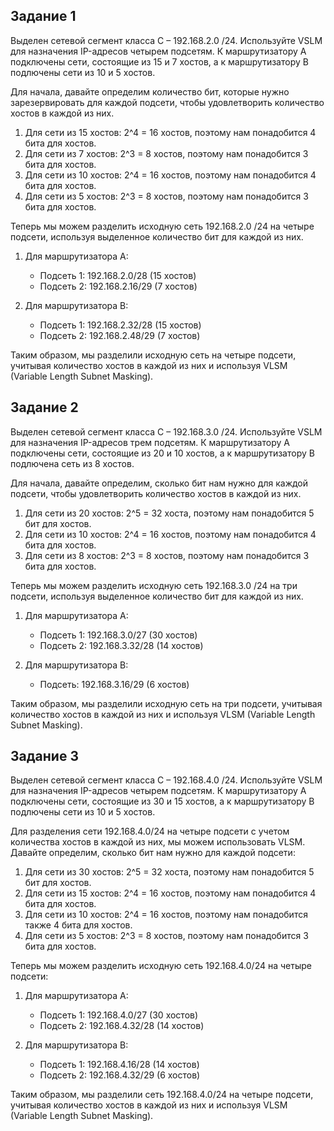 ## Задание 1

Выделен сетевой сегмент класса C – 192.168.2.0 /24. Используйте VSLM для назначения IP-адресов четырем подсетям. К маршрутизатору A подключены сети, состоящие из 15 и 7 хостов, а к маршрутизатору B подлючены сети из 10 и 5 хостов.

Для начала, давайте определим количество бит, которые нужно зарезервировать для каждой подсети, чтобы удовлетворить количество хостов в каждой из них.

1. Для сети из 15 хостов: 2^4 = 16 хостов, поэтому нам понадобится 4 бита для хостов.
2. Для сети из 7 хостов: 2^3 = 8 хостов, поэтому нам понадобится 3 бита для хостов.
3. Для сети из 10 хостов: 2^4 = 16 хостов, поэтому нам понадобится 4 бита для хостов.
4. Для сети из 5 хостов: 2^3 = 8 хостов, поэтому нам понадобится 3 бита для хостов.

Теперь мы можем разделить исходную сеть 192.168.2.0 /24 на четыре подсети, используя выделенное количество бит для каждой из них.

1. Для маршрутизатора A:
   - Подсеть 1: 192.168.2.0/28 (15 хостов)
   - Подсеть 2: 192.168.2.16/29 (7 хостов)

2. Для маршрутизатора B:
   - Подсеть 1: 192.168.2.32/28 (15 хостов)
   - Подсеть 2: 192.168.2.48/29 (7 хостов)

Таким образом, мы разделили исходную сеть на четыре подсети, учитывая количество хостов в каждой из них и используя VLSM (Variable Length Subnet Masking).

## Задание 2

Выделен сетевой сегмент класса C – 192.168.3.0 /24. Используйте VSLM для назначения IP-адресов трем подсетям. К маршрутизатору A подключены сети, состоящие из 20 и 10 хостов, а к маршрутизатору B подлючена сеть из 8 хостов.

Для начала, давайте определим, сколько бит нам нужно для каждой подсети, чтобы удовлетворить количество хостов в каждой из них.

1. Для сети из 20 хостов: 2^5 = 32 хоста, поэтому нам понадобится 5 бит для хостов.
2. Для сети из 10 хостов: 2^4 = 16 хостов, поэтому нам понадобится 4 бита для хостов.
3. Для сети из 8 хостов: 2^3 = 8 хостов, поэтому нам понадобится 3 бита для хостов.

Теперь мы можем разделить исходную сеть 192.168.3.0 /24 на три подсети, используя выделенное количество бит для каждой из них.

1. Для маршрутизатора A:
   - Подсеть 1: 192.168.3.0/27 (30 хостов)
   - Подсеть 2: 192.168.3.32/28 (14 хостов)

2. Для маршрутизатора B:
   - Подсеть: 192.168.3.16/29 (6 хостов)

Таким образом, мы разделили исходную сеть на три подсети, учитывая количество хостов в каждой из них и используя VLSM (Variable Length Subnet Masking).

## Задание 3

Выделен сетевой сегмент класса C – 192.168.4.0 /24. Используйте VSLM для назначения IP-адресов четырем подсетям. К маршрутизатору A подключены сети, состоящие из 30 и 15 хостов, а к маршрутизатору B подлючены сети из 10 и 5 хостов.

Для разделения сети 192.168.4.0/24 на четыре подсети с учетом количества хостов в каждой из них, мы можем использовать VLSM. Давайте определим, сколько бит нам нужно для каждой подсети:

1. Для сети из 30 хостов: 2^5 = 32 хоста, поэтому нам понадобится 5 бит для хостов.
2. Для сети из 15 хостов: 2^4 = 16 хостов, поэтому нам понадобится 4 бита для хостов.
3. Для сети из 10 хостов: 2^4 = 16 хостов, поэтому нам понадобится также 4 бита для хостов.
4. Для сети из 5 хостов: 2^3 = 8 хостов, поэтому нам понадобится 3 бита для хостов.

Теперь мы можем разделить исходную сеть 192.168.4.0/24 на четыре подсети:

1. Для маршрутизатора A:
   - Подсеть 1: 192.168.4.0/27 (30 хостов)
   - Подсеть 2: 192.168.4.32/28 (14 хостов)

2. Для маршрутизатора B:
   - Подсеть 1: 192.168.4.16/28 (14 хостов)
   - Подсеть 2: 192.168.4.32/29 (6 хостов)

Таким образом, мы разделили сеть 192.168.4.0/24 на четыре подсети, учитывая количество хостов в каждой из них и используя VLSM (Variable Length Subnet Masking).
